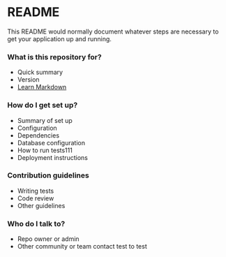 # README #
  
 This README would normally document whatever steps are necessary to get your application up and running.
                     
### What is this repository for? ###

* Quick summary
* Version
* [Learn Markdown](https://bitbucket.org/tutorials/markdowndemo)

### How do I get set up? ###    

* Summary of set up
* Configuration
* Dependencies
* Database configuration
* How to run tests111
* Deployment instructions

### Contribution guidelines ###

* Writing tests
* Code review
* Other guidelines

### Who do I talk to? ###

* Repo owner or admin
* Other community or team contact
test to test
